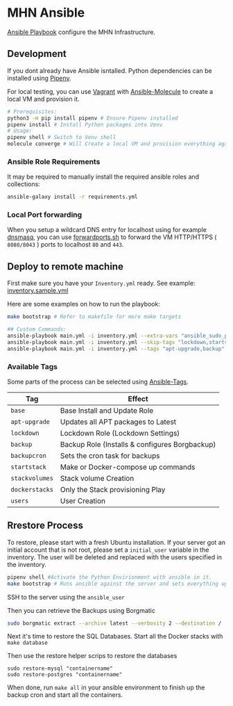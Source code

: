 # MHN Ansible

[Ansible Playbook](https://docs.ansible.com/ansible/latest/user_guide/playbooks_intro.html) configure the MHN Infrastructure.

## Development

If you dont already have Ansible isntalled.
Python dependencies can be installed using [Pipenv](https://pypi.org/project/pipenv/).

For local testing, you can use [Vagrant](https://www.vagrantup.com/) with [Ansible-Molecule](https://molecule.readthedocs.io/en/latest/) to create a local VM and provision it.

```bash
# Prerequisites:
python3 -m pip install pipenv # Ensure Pipenv installed
pipenv install # Install Python packages into Venv
# Usage:
pipenv shell # Switch to Venv shell
molecule converge # Will Create a local VM and provision everything against it
```

### Ansible Role Requirements

It may be required to manually install the required ansible roles and collections:

```bash
ansible-galaxy install -r requirements.yml
```

### Local Port forwarding

When you setup a wildcard DNS entry for localhost using for example [dnsmasq](https://thekelleys.org.uk/dnsmasq/doc.html), you can use [forwardports.sh](molecule/default/forwardports.sh) to forward the VM HTTP/HTTPS ( `8080/8043` ) ports to localhost `80` and `443`.

## Deploy to remote machine

First make sure you have your `Inventory.yml` ready. See example: [inventory.sample.yml](inventory.sample.yml)

Here are some examples on how to run the playbook:

```bash
make bootstrap # Refer to makefile for more make targets

## Custom Commands:
ansible-playbook main.yml -i inventory.yml --extra-vars "ansible_sudo_pass=UserSudoPassword" # Run playbook and pass sudo password
ansible-playbook main.yml -i inventory.yml --skip-tags "lockdown,startstack" # Run playbook skip certain parts of he Process
ansible-playbook main.yml -i inventory.yml --tags "apt-upgrade,backup" # Run certain parts of he Playbook
```

### Available Tags

Some parts of the process can be selected using [Ansible-Tags](https://docs.ansible.com/ansible/latest/user_guide/playbooks_tags.html).

| Tag            | Effect                                         |
| -------------- | ---------------------------------------------- |
| `base`         | Base Install and Update Role                   |
| `apt-upgrade`  | Updates all APT packages to Latest             |
| `lockdown`     | Lockdown Role (Lockdown Settings)              |
| `backup`       | Backup Role (Installs & configures Borgbackup) |
| `backupcron`   | Sets the cron task for backups                 |
| `startstack`   | Make or Docker-compose up commands             |
| `stackvolumes` | Stack volume Creation                          |
| `dockerstacks` | Only the Stack provisioning Play               |
| `users`        | User Creation                                  |

## Rrestore Process

To restore, please start with a fresh Ubuntu installation.
If your server got an initial account that is not root, please set a `initial_user` variable in the inventory. The user will be deleted and replaced with the users specified in the inventory.

```bash
pipenv shell #Activate the Python Envirionment with ansible in it.
make bootstrap # Runs ansible against the server and sets everything up. It wont start the Backupcon or the docker stacks yet.
```

SSH to the server using the `ansible_user`

Then you can retrieve the Backups using Borgmatic

```bash
sudo borgmatic extract --archive latest --verbosity 2 --destination /
```

Next it's time to restore the SQL Databases.
Start all the Docker stacks with `make database`

Then use the restore helper scrips to restore the databases

```
sudo restore-mysql "containername"
sudo restore-postgres "containername"
```

When done, run `make all` in your ansible environment to finish up the backup cron and start all the containers.

